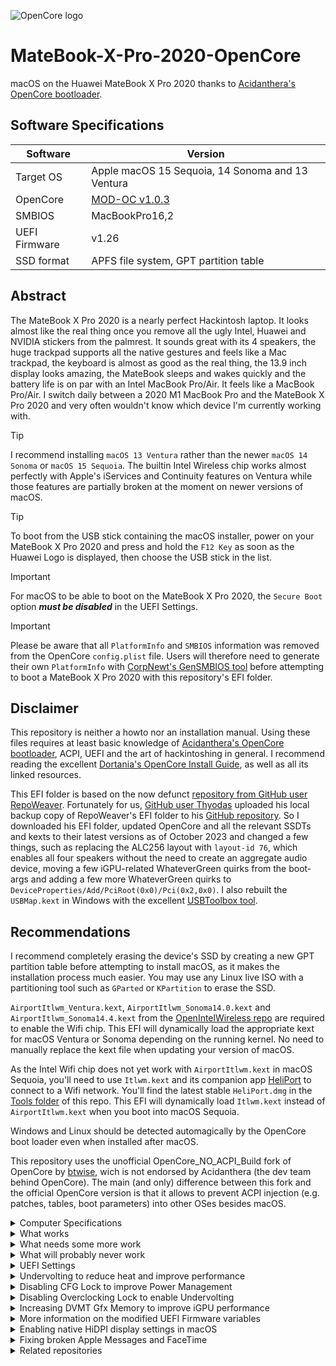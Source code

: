 ![OpenCore logo](https://github.com/acidanthera/OpenCorePkg/raw/master/Docs/Logos/OpenCore_with_text_Small.png)

# MateBook-X-Pro-2020-OpenCore
macOS on the Huawei MateBook X Pro 2020 thanks to [Acidanthera's OpenCore bootloader](https://github.com/acidanthera/OpenCorePkg).
  
## Software Specifications
| Software         | Version                            |
| ---------------- | ---------------------------------- |
| Target OS        | Apple macOS 15 Sequoia, 14 Sonoma and 13 Ventura |
| OpenCore         | [MOD-OC v1.0.3](https://github.com/wjz304/OpenCore_NO_ACPI_Build/releases/download/1.0.3_1fc0c1c/OpenCore-Mod-1.0.3-RELEASE.zip) |
| SMBIOS           | MacBookPro16,2 |
| UEFI Firmware    | v1.26 |
| SSD format       | APFS file system, GPT partition table |

## Abstract
The MateBook X Pro 2020 is a nearly perfect Hackintosh laptop. It looks almost like the real thing once you remove all the ugly Intel, Huawei and NVIDIA stickers from the palmrest. It sounds great with its 4 speakers, the huge trackpad supports all the native gestures and feels like a Mac trackpad, the keyboard is almost as good as the real thing, the 13.9 inch display looks amazing, the MateBook sleeps and wakes quickly and the battery life is on par with an Intel MacBook Pro/Air. It feels like a MacBook Pro/Air. I switch daily between a 2020 M1 MacBook Pro and the MateBook X Pro 2020 and very often wouldn't know which device I'm currently working with.

> [!TIP]
> I recommend installing `macOS 13 Ventura` rather than the newer `macOS 14 Sonoma` or `macOS 15 Sequoia`. The builtin Intel Wireless chip works almost perfectly with Apple's iServices and Continuity features on Ventura while those features are partially broken at the moment on newer versions of macOS.

> [!TIP]
> To boot from the USB stick containing the macOS installer, power on your MateBook X Pro 2020 and press and hold the `F12 Key` as soon as the Huawei Logo is displayed, then choose the USB stick in the list.

> [!IMPORTANT]
> For macOS to be able to boot on the MateBook X Pro 2020, the `Secure Boot` option  _**must be disabled**_ in the UEFI Settings.

> [!IMPORTANT]
> Please be aware that all `PlatformInfo` and `SMBIOS` information was removed from the OpenCore `config.plist` file. Users will therefore need to generate their own `PlatformInfo` with [CorpNewt's GenSMBIOS tool](https://github.com/corpnewt/GenSMBIOS) before attempting to boot a MateBook X Pro 2020 with this repository's EFI folder.

## Disclaimer
This repository is neither a howto nor an installation manual. Using these files requires at least basic knowledge of [Acidanthera's OpenCore bootloader](https://github.com/acidanthera/OpenCorePkg), ACPI, UEFI and the art of hackintoshing in general. I recommend reading the excellent [Dortania's OpenCore Install Guide](https://dortania.github.io/OpenCore-Install-Guide), as well as all its linked resources.

This EFI folder is based on the now defunct [repository from GitHub user RepoWeaver](https://github.com/RepoWeaver/MateBook-X-Pro-2020-OpenCore). Fortunately for us, [GitHub user Thyodas](https://github.com/Thyodas) uploaded his local backup copy of RepoWeaver's EFI folder to his [GitHub repository](https://github.com/Thyodas/MateBook-X-Pro-2020-OpenCore). 
So I downloaded his EFI folder, updated OpenCore and all the relevant SSDTs and kexts to their latest versions as of October 2023 and changed a few things, such as replacing the ALC256 layout with `layout-id 76`, which enables all four speakers without the need to create an aggregate audio device, moving a few iGPU-related WhateverGreen quirks from the boot-args and adding a few more WhateverGreen quirks to `DeviceProperties/Add/PciRoot(0x0)/Pci(0x2,0x0)`. I also rebuilt the `USBMap.kext` in Windows with the excellent [USBToolbox tool](https://github.com/USBToolBox/tool).

## Recommendations
I recommend completely erasing the device's SSD by creating a new GPT partition table before attempting to install macOS, as it makes the installation process much easier. You may use any Linux live ISO with a partitioning tool such as `GParted` or `KPartition` to erase the SSD.

`AirportItlwm_Ventura.kext`, `AirportItlwm_Sonoma14.0.kext` and `AirportItlwm_Sonoma14.4.kext` from the [OpenIntelWireless repo](https://github.com/OpenIntelWireless/itlwm) are required to enable the Wifi chip. This EFI will dynamically load the appropriate kext for macOS Ventura or Sonoma depending on the running kernel. No need to manually replace the kext file when updating your version of macOS. 

As the Intel Wifi chip does not yet work with `AirportItlwm.kext` in macOS Sequoia, you'll need to use `Itlwm.kext` and its companion app [HeliPort](https://github.com/OpenIntelWireless/HeliPort/releases) to connect to a Wifi network. You'll find the latest stable `HeliPort.dmg` in the [Tools folder](https://github.com/jlempen/MateBook-X-Pro-2020-OpenCore/blob/main/Tools/HeliPort_v1.5.dmg) of this repo. This EFI will dynamically load `Itlwm.kext` instead of `AirportItlwm.kext` when you boot into macOS Sequoia.

Windows and Linux should be detected automagically by the OpenCore boot loader even when installed after macOS.

This repository uses the unofficial OpenCore_NO_ACPI_Build fork of OpenCore by [btwise](https://gitee.com/btwise/OpenCore_NO_ACPI), wich is not endorsed by Acidanthera (the dev team behind OpenCore). The main (and only) difference between this fork and the official OpenCore version is that it allows to prevent ACPI injection (e.g. patches, tables, boot parameters) into other OSes besides macOS.

<details>
  <summary>Computer Specifications</summary>
  
## Computer Specifications
| Device           | Hardware                           |
| ---------------- | ---------------------------------- |
| CPU              | Intel Core i7-10510U (1.8 - 4.9 GHz, Comet Lake) |
| iGPU             | Intel UHD Graphics 620 |
| dGPU             | NVIDIA GeForce MX250 |
| Audio            | Realtek ALC 256 |
| RAM              | 2x8 GB LPDDR3 2133 MHz |
| Wifi + Bluetooth | Wifi 5 AC9560, Bluetooth 5.0 |
| Storage          | Samsung PM981 NVMe PCIe 1 TB SSD (unsupported), replaced with a Western Digital SN850 NVMe PCIe 1 TB SSD |
| USB Type-C | Supports Power Delivery and DisplayPort |
| USB-A 3.0| |
| Camera | 1 MPix recessed camera VID 0x05c8 PID 0x03c0 |
| Keyboard / Trackpad | |
| Display | 13.90 inch 3:2, 3000 x 2000 LTPS 260 PPI, 10-Point Capacitive |
| Battery | 56 Wh |
| Accelerometers, gyroscopes, ambient light sensors | |
</details>

<details>
  <summary>What works</summary>
  
## What works
- [x] CPU power management
- [x] CPU SpeedStep
- [x] iGPU with full acceleration (`AAPL,ig-platform-id 0400A53E`, `device-id A53E0000`)
- [x] SSD drive
- [x] Sleep/hibernate and wake
- [x] Rear left USB-C port with hotplug
- [x] Front left USB-C port with hotplug for USB 1.1 and USB 2.0 devices only
- [x] Right USB 3.0 port with hotplug
- [x] WLAN
- [x] Bluetooth
- [x] Nose-Camera VID 0x05c8 PID 0x03c0 (don't forget to pop it up :-)
- [x] Internal quad speakers, microphone and Combojack (`alcid=76`)
- [x] Keyboard with working brightness, volume and mute keys
- [x] Trackpad with native multi-touch gestures
- [x] Touchscreen (disabled for now)
- [x] Battery percentage and cycle count
- [x] USB Type-C Power Delivery
</details>

<details>
  <summary>What needs some more work</summary>
  
## What needs some more work
- [ ] Thunderbolt
- [ ] Front left USB-C port hotplug with USB 3.x devices (depends on Thunderbolt). Using a USB-C hub on this port causes a kernel panic and restart after unplugging the hub. Using the port for power delivery seems to work fine, though.
- [ ] Accelerometers, gyroscope
- [ ] Ambient light sensor
</details>

<details>
  <summary>What will probably never work</summary>
  
## What will probably never work
- [ ] NVIDIA GeForce MX250 dGPU (disabled with an SSDT)
- [ ] Fingerprint sensor (disabled in the UEFI BIOS)
</details>

<details>
  <summary>UEFI Settings</summary>
  
## UEFI Settings
To enter the UEFI Settings, power on your MateBook X Pro 2020 and press and hold the `F2 Key` as soon as the Huawei Logo is displayed on the screen.

The `Secure Boot` setting ***must be disabled to boot macOS***.

All other settings may remain on their default values and won't prevent macOS from booting, but keep in mind that every disabled device saves power and increases the battery runtime. For example, as the fingerprint reader won't work in macOS, disabling the device in the UEFI Settings is recommended unless you plan on using another operating system on the device as well. 
</details>

<details>
  <summary>Undervolting to reduce heat and improve performance</summary>
  
## Undervolting to reduce heat and improve performance
The `VoltageShift.kext` undervolting tool is already included and enabled in this repository's `Kexts` folder. To be able to launch the `voltageshift` command line tool from anywhere, copy [VoltageShift from the Tools folder](https://github.com/jlempen/MateBook-X-Pro-2020-OpenCore/blob/main/Tools/VoltageShift-EFI.zip) to your `/usr/local/bin` folder by entering `sudo cp voltageshift /usr/local/bin/` in the macOS terminal after navigating to the folder where you downloaded and unzipped the `voltageshift` executable file.

Please refer to the instructions found in the [VoltageShift repository](https://github.com/sicreative/VoltageShift), as well as to the excellent howto found in [zearp's repository](https://github.com/zearp/Nucintosh#undervolting).

Once you have found an undervolting configuration that works well on your device, make it permanent by entering the following command in the terminal after navigating to the folder where you downloaded and unzipped the `VoltageShift-EFI.zip` file:
> sudo ./voltageshift buildlaunchd -120 -50 -80 0 0 0 1 28 18 0.002 60

The above undervolting values are only an example and shouldn't be used on your system.
</details>

<details>
  <summary>Disabling CFG Lock to improve Power Management</summary>
  
## Disabling CFG Lock to improve Power Management
1. Boot into OpenCore
2. Press Space to see the list of tools
3. Select `Disable CFG Lock`
4. Press enter
5. Restart

To verify this worked, press Space and select the `Check CFG Lock State` tool -- if it was successful, you'll see:

> This firmware has UNLOCKED MSR 0xE2 register!

Finally, edit `config.plist` and set `Kernel -> Quirks -> AppleCpuPmCfgLock` and `Kernel -> Quirks -> AppleXcpmCfgLock` to `false` and reboot.
</details>

<details>
  <summary>Disabling Overclocking Lock to enable Undervolting</summary>
  
## Disabling Overclocking Lock to enable Undervolting
1. Boot into OpenCore
2. Press Space to see the list of tools
3. Select `Disable Overclocking Lock`
4. Press enter
5. Restart
</details>

<details>
  <summary>Increasing DVMT Gfx Memory to improve iGPU performance</summary>
  
## Increasing DVMT Gfx Memory to improve iGPU performance
1. Boot into OpenCore
2. Press Space to see the list of tools
3. Select `Set DVMT to 64M`
4. Press enter
5. Then select `Set Total GFX Mem to MAX`
6. Press enter
7. Restart

Finally, edit `config.plist` and delete or comment out `framebuffer-fbmem` and `framebuffer-stolenmem` in `Device Properties -> Add -> PciRoot(0x0)/Pci(0x2,0x0)` and restart.
</details>

<details>
  <summary>More information on the modified UEFI Firmware variables</summary>
  
## More information on the modified UEFI Firmware variables 
| VarName | VarOffset | VarStore | From | To |
| ---------------- | -- | -- | --------- | --------- |
| CFG Lock | 0x3E | 0x3 (CpuSetup) | 0x1 (Enabled) | 0x0 (Disabled) |
| Overclocking Lock | 0xDA | 0x3 (CpuSetup) | 0x1 (Enabled) | 0x0 (Disabled) |
| VT-d | 0x10B | 0x2 (SaSetup) | 0x1 (Enabled) | 0x0 (Disabled) |
| DVMT Pre-Allocated | 0x107 | 0x2 (SaSetup) | 0x1 (32M) | 0x2 (64M) |
| DVMT Total Gfx Mem | 0x108 | 0x2 (SaSetup) | 0x2 (256M) | 0x3 (MAX) |

To revert all changes made to the UEFI Firmware variables to their default values, enable the corresponding entries in the `config.plist` file under `Misc` -> `Tools`, restart to the OpenCore menu, press space to see the list of tools and revert the changes by launching the option you wish to revert to its default value:
- `Enable CFG Lock`
- `Enable Overclocking Lock`
- `Set DVMT to default (32M)`
- `Set Total GFX Mem to default (256M)`

Repeat for every UEFI variable you wish to revert to its default value.

***Please be aware that you need to revert any changes made to your `config.plist` file before reverting the UEFI variables to their default values, or macOS won't boot anymore!***
</details>

<details>
  <summary>Enabling native HiDPI display settings in macOS</summary>
  
## Enabling native HiDPI display settings in macOS
On the installed macOS system, the default display resolution is already "Retina", as the native 3000x2000 resolution is scaled down to 1500x1000. To enable a few more native HiDPI settings in the Display Preferences of macOS, download and run the [one-key-hidpi](https://github.com/jlempen/one-key-hidpi) script and select the option `(6) 3000x2000 Display`.
I also recommend downloading and installing [BetterDisplay](https://github.com/waydabber/BetterDisplay) to change and manage the display resolutions on the MateBook X Pro 2020.
</details>

<details>
  <summary>Fixing broken Apple Messages and FaceTime</summary>
  
## Fixing broken Apple Messages and FaceTime
To fix issues with Apple Messages and FaceTime related to the [Intel Wireless driver](https://github.com/OpenIntelWireless/itlwm) on macOS Sonoma and Sequoia, disable all `AirportItlwm-***.kext` entries under `Kernel -> Add` in your `config.plist` file and use the [itlwm_v2.3.0_stable.kext.zip](https://github.com/OpenIntelWireless/itlwm/releases/download/v2.3.0/itlwm_v2.3.0_stable.kext.zip) and its companion app [HeliPort](https://github.com/OpenIntelWireless/HeliPort/releases/download/v1.5.0/HeliPort.dmg) instead.
The latest version 2.3.0 of `itlwm.kext` is already included in the Kext folder and `config.plist` file.

In addition to the above, to enable `itlwm.kext` under macOS Ventura and macOS Sonoma, you need to delete any text (i.e. `24.0.0` and `24.99.99` respectively) in the `MinKernel` and `MaxKernel` fields under `Kernel -> Add -> itlwm.kext` in your `config.plist` file.
</details>

<details>
  <summary>Related repositories</summary>
  
## Related repositories
* https://github.com/RepoWeaver/MateBook-X-Pro-2020-OpenCore
* https://github.com/Thyodas/MateBook-X-Pro-2020-OpenCore
* https://github.com/Chilluminati91/Huawei-Matebook-X-Pro-2020-Hackintosh
* https://github.com/mrjohndoe01/Huawei-Matebook-X-Pro-Hackintosh
* https://github.com/ske1996/matebook-x-2020-Hackintosh-OpenCore
* https://github.com/tmbt78/Huawei-Matebook-X-2020-Hackintosh
</details>
